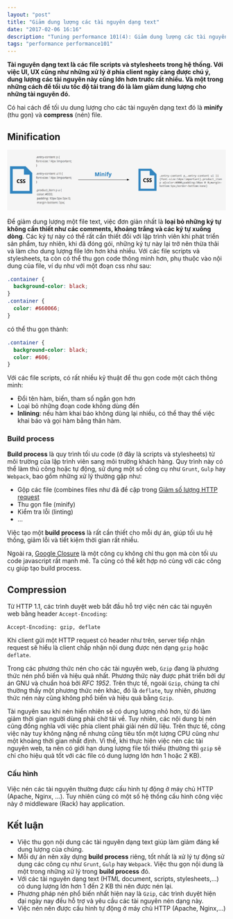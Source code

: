 ```yaml
---
layout: "post"
title: "Giảm dung lượng các tài nguyên dạng text"
date: "2017-02-06 16:16"
description: "Tuning performance 101(4): Giảm dung lượng các tài nguyên dạng text"
tags: "performance performance101"
---
```


**Tài nguyên dạng text là các file scripts và stylesheets trong hệ thống. Với việc UI, UX cũng như những xử lý ở phía client ngày càng được chú ý, dung lượng các tài nguyên này cũng lớn hơn trước rất nhiều. Và một trong những cách để tối ưu tốc độ tải trang đó là làm giảm dung lượng cho những tài nguyên đó.**

Có hai cách để tối ưu dung lượng cho các tài nguyên dạng text đó là **minify** (thu gọn) và **compress** (nén) file.

## Minification

![Minification](/assets/images/1486437574828.png)

Để giảm dung lượng một file text, việc đơn giản nhất là **loại bỏ những ký tự không cần thiết như các comments, khoảng trắng và các ký tự xuống dòng**. Các ký tự này có thể rất cần thiết đối với lập trình viên khi phát triển sản phẩm, tuy nhiên, khi đã đóng gói, những ký tự này lại trở nên thừa thãi và làm cho dung lượng file lớn hơn khá nhiều.
Với các file scripts và stylesheets, ta còn có thể thu gọn code thông minh hơn, phụ thuộc vào nội dung của file, ví dụ như với một đoạn css như sau:

```css
.container {
  background-color: black;
}
.container {
  color: #660066;
}
```

có thể thu gọn thành:

```css
.container {
  background-color: black;
  color: #606;
}
```
Với các file scripts, có rất nhiều kỹ thuật để thu gọn code một cách thông minh:

- Đổi tên hàm, biến, tham số ngắn gọn hơn
- Loại bỏ những đoạn code không dùng đến
- **Inlining**: nếu hàm khai báo không dùng lại nhiều, có thể thay thế việc khai báo và gọi hàm bằng thân hàm.

### Build process
**Build process** là quy trình tối ưu code (ở đây là scripts và stylesheets) từ môi trường của lập trình viên sang môi trường khách hàng. Quy trình này có thể làm thủ công hoặc tự động, sử dụng một số công cụ như `Grunt`, `Gulp` hay `Webpack`, bao gồm những xử lý thường gặp như:

  - Gộp các file (combines files như đã đề cập trong [Giảm số lượng HTTP request](/blog/giảm-số-lượng-http-request/)
  - Thu gọn file (minify)
  - Kiểm tra lỗi (linting)
  - ...

Việc tạo một **build process** là rất cần thiết cho mỗi dự án, giúp tối ưu hệ thống, giảm lỗi và tiết kiệm thời gian rất nhiều.

Ngoài ra, [Google Closure](https://developers.google.com/closure/compiler/) là một công cụ không chỉ thu gọn mà còn tối ưu code javascript rất mạnh mẽ. Ta cũng có thể kết hợp nó cùng với các công cụ giúp tạo build process.

## Compression
Từ HTTP 1.1, các trình duyệt web bắt đầu hỗ trợ việc nén các tài nguyên web bằng header `Accept-Encoding`:

```
Accept-Encoding: gzip, deflate
```

Khi client gửi một HTTP request có header như trên, server tiếp nhận request sẽ hiểu là client chấp nhận nội dung được nén dạng `gzip` hoặc `deflate`.

Trong các phương thức nén cho các tài nguyên web, `Gzip` đang là phương thức nén phổ biến và hiệu quả nhất. Phương thức này được phát triển bởi dự án GNU và chuẩn hoá bởi *RFC 1952*. Trên thực tế, ngoài `Gzip`, chúng ta chỉ thường thấy một phương thức nén khác, đó là `deflate`, tuy nhiên, phương thức nén này cũng không phổ biến và hiệu quả bằng `Gzip`.

Tài nguyên sau khi nén hiển nhiên sẽ có dung lượng nhỏ hơn, từ đó làm giảm thời gian người dùng phải chờ tải về. Tuy nhiên, các nội dung bị nén cũng đồng nghĩa với việc phía client phải giải nén dữ liệu. Trên thực tế, công việc này tuy không nặng nề nhưng cũng tiêu tốn một lượng CPU cũng như một khoảng thời gian nhất định. Vì thế, khi thực hiện việc nén các tài nguyên web, ta nên có giới hạn dung lượng file tối thiểu (thường thì `gzip` sẽ chỉ cho hiệu quả tốt với các file có dung lượng lớn hơn 1 hoặc 2 KB).

### Cấu hình
Việc nén các tài nguyên thường được cấu hình tự động ở máy chủ HTTP (Apache, Nginx, ...). Tuy nhiên cũng có một số hệ thống cấu hình công việc này ở middleware (Rack) hay application.

## Kết luận

- Việc thu gọn nội dung các tài nguyên dạng text giúp làm giảm đáng kể dung lượng của chúng.
- Mỗi dự án nên xây dựng **build process** riêng, tốt nhất là xử lý tự động sử dụng các công cụ như `Grunt`, `Gulp` hay `Webpack`. Việc thu gọn nội dung là một trong những xử lý trong **build process** đó.
- Với các tài nguyên dạng text (HTML document, scripts, stylesheets,...) có dung lượng lớn hơn 1 đến 2 KB thì nên được nén lại.
- Phương pháp nén phổ biến nhất hiện nay là `Gzip`, các trình duyệt hiện đại ngày nay đều hỗ trợ và yêu cầu các tài nguyên nén dạng này.
- Việc nén nên được cấu hình tự động ở máy chủ HTTP (Apache, Nginx,...)
